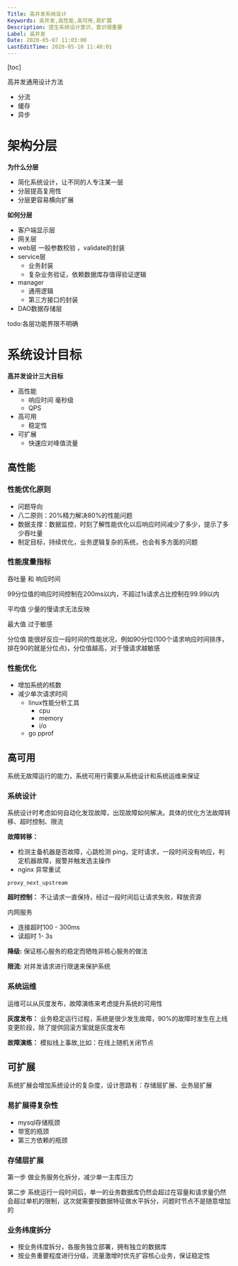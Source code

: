 ```yaml
---
Title: 高并发系统设计
Keywords: 高并发,高性能,高可用,易扩展
Description: 提生系统设计意识，意识很重要
Label: 高并发
Date: 2020-05-07 11:03:00
LastEditTime: 2020-05-10 11:40:01
---
```


[toc]

高并发通用设计方法

- 分流
- 缓存
- 异步

# 架构分层

**为什么分层**

- 简化系统设计，让不同的人专注某一层
- 分层提高复用性
- 分层更容易横向扩展

**如何分层**
- 客户端显示层
- 网关层 
- web层 一般参数校验 ，validate的封装
- service层 
    - 业务封装
    - 复杂业务验证，依赖数据库存值得验证逻辑
- manager
    - 通用逻辑
    - 第三方接口的封装
- DAO数据存储层

todo:各层功能界限不明确

# 系统设计目标

**高并发设计三大目标**
- 高性能  
    - 响应时间 毫秒级
    - QPS
- 高可用
    - 稳定性
- 可扩展
   -  快速应对峰值流量
   



## 高性能

### 性能优化原则

- 问题导向
- 八二原则：20%精力解决80%的性能问题
- 数据支撑：数据监控，时刻了解性能优化以后响应时间减少了多少，提示了多少吞吐量
- 制定目标，持续优化，业务逻辑复杂的系统，也会有多方面的问题

### 性能度量指标

吞吐量 和 响应时间

99分位值的响应时间控制在200ms以内，不超过1s请求占比控制在99.99以内

平均值  少量的慢请求无法反映

最大值  过于敏感

分位值 能很好反应一段时间的性能状况，例如90分位(100个请求响应时间排序，排在90的就是分位点)，分位值越高，对于慢请求越敏感

### 性能优化

- 增加系统的核数 
- 减少单次请求时间
   - linux性能分析工具
       - cpu
       - memory
       - i/o
   - go pprof
   



## 高可用

系统无故障运行的能力，系统可用行需要从系统设计和系统运维来保证

### 系统设计
系统设计时考虑如何自动化发现故障，出现故障如何解决。具体的优化方法故障转移、超时控制、限流

**故障转移：**
- 检测主备机器是否故障，心跳检测 ping，定时请求，一段时间没有响应，判定机器故障，报警并触发选主操作
- nginx 异常重试
```nignx
proxy_next_upstream
```

**超时控制：** 不让请求一直保持，经过一段时间后让请求失败，释放资源

内网服务 
- 连接超时100 - 300ms
- 读超时 1- 3s

**降级:** 保证核心服务的稳定而牺牲非核心服务的做法

**限流:** 对并发请求进行限速来保护系统

### 系统运维

运维可以从灰度发布，故障演练来考虑提升系统的可用性

**灰度发布：** 业务稳定运行过程，系统是很少发生故障，90%的故障时发生在上线变更阶段，除了提供回滚方案就是灰度发布

**故障演练：** 模拟线上事故,比如：在线上随机关闭节点



## 可扩展

系统扩展会增加系统设计的复杂度，设计思路有：存储层扩展、业务层扩展

### 易扩展得复杂性

-   mysql存储瓶颈
-   带宽的瓶颈
-   第三方依赖的瓶颈


### 存储层扩展

第一步 做业务服务化拆分，减少单一主库压力

第二步 系统运行一段时间后，单一的业务数据库仍然会超过在容量和请求量仍然会超过单机的限制，这次就需要按数据特征做水平拆分，问题时节点不是随意增加的

### 业务纬度拆分

- 按业务纬度拆分，各服务独立部署，拥有独立的数据库
- 按业务重要程度进行分级，流量激增时优先扩容核心业务，保证稳定性
